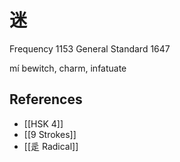 # 迷
Frequency 1153
General Standard 1647

mí
bewitch, charm, infatuate

## References
- [[HSK 4]]
- [[9 Strokes]]
- [[辵 Radical]]
